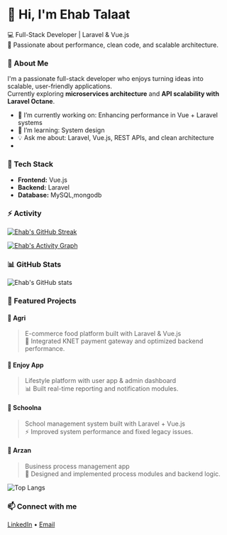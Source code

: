 # 👋 Hi, I'm Ehab Talaat

💻 Full-Stack Developer | Laravel & Vue.js  
🚀 Passionate about performance, clean code, and scalable architecture.

### 💬 About Me
I'm a passionate full-stack developer who enjoys turning ideas into scalable, user-friendly applications.  
Currently exploring **microservices architecture** and **API scalability with Laravel Octane**.

- 🔭 I’m currently working on: Enhancing performance in Vue + Laravel systems  
- 🌱 I’m learning: System design
- 💡 Ask me about: Laravel, Vue.js, REST APIs, and clean architecture
- 
### 🧰 Tech Stack
- **Frontend:** Vue.js
- **Backend:** Laravel
- **Database:** MySQL,mongodb

### ⚡ Activity
[![Ehab's GitHub Streak](https://github-readme-streak-stats.herokuapp.com/?user=ehabtalaat&theme=radical)](https://git.io/streak-stats)

[![Ehab's Activity Graph](https://github-readme-activity-graph.vercel.app/graph?username=ehabtalaat&theme=radical)](https://github.com/ashutosh00710/github-readme-activity-graph)

### 📊 GitHub Stats
![Ehab's GitHub stats](https://github-readme-stats.vercel.app/api?username=ehabtalaat&show_icons=true&theme=radical)

### 🚀 Featured Projects

#### 🛒 Agri
> E-commerce food platform built with Laravel & Vue.js  
> 🧾 Integrated KNET payment gateway and optimized backend performance.

#### 📱 Enjoy App
> Lifestyle platform with user app & admin dashboard  
> 📊 Built real-time reporting and notification modules.

#### 🏫 Schoolna
> School management system built with Laravel + Vue.js  
> ⚡ Improved system performance and fixed legacy issues.

#### 💸 Arzan
> Business process management app  
> 🔧 Designed and implemented process modules and backend logic.

![Top Langs](https://github-readme-stats.vercel.app/api/top-langs/?username=ehabtalaat&layout=compact&theme=radical)


### 📫 Connect with me
[LinkedIn](https://www.linkedin.com/in/ehabtalaat) • [Email](mailto:ehabtalaat5552@gmail.com)
